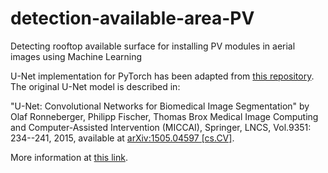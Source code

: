 # detection-available-area-PV

Detecting rooftop available surface for installing PV modules in aerial images using Machine Learning

U-Net implementation for PyTorch has been adapted from [this repository](https://github.com/milesial/Pytorch-UNet).
The original U-Net model is described in:

"U-Net: Convolutional Networks for Biomedical Image Segmentation"
by Olaf Ronneberger, Philipp Fischer, Thomas Brox
Medical Image Computing and Computer-Assisted Intervention (MICCAI), Springer, LNCS, Vol.9351: 234--241, 2015,
available at [arXiv:1505.04597 [cs.CV]](http://arxiv.org/abs/1505.04597).

More information at [this link](https://lmb.informatik.uni-freiburg.de/people/ronneber/u-net/).
